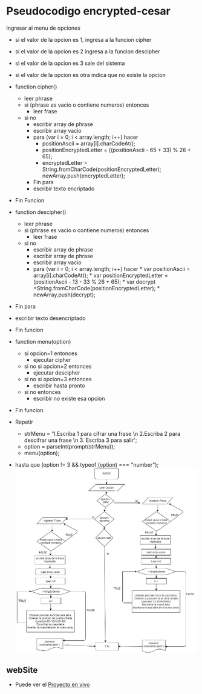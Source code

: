 # Pseudocodigo encrypted-cesar
Ingresar al menu de opciones
* si el valor de la opcion es 1, ingresa a la funcion cipher
* si el valor de la opcion es 2 ingresa a la funcion descipher
* si el valor de la opcion es 3 sale del sistema
* si el valor de la opcion es otra indica que no existe la opcion
* function cipher()
    * leer phrase
    * si (phrase es vacio o contiene numeros) entonces
        * leer frase
    * si no
      * escribir array de phrase
      * escribir array vacio
      * para (var i = 0; i < array.length; i++) hacer
           * positionAscii = array[i].charCodeAt();
           * positionEncryptedLetter = ((positionAscii - 65 + 33) % 26 + 65);
           * encryptedLetter = String.fromCharCode(positionEncryptedLetter);
          newArray.push(encryptedLetter);
      * Fin para
       * escribir texto encriptado
* Fin Funcion

* function descipher()

  * leer phrase
  * si (phrase es vacio o contiene numeros) entonces
      * leer frase
  * si no
    * escribir array de phrase
    * escribir array de phrase
    * escribir array vacio
    * para (var i = 0; i < array.length; i++) hacer
          * var positionAscii = array[i].charCodeAt();
          * var positionEncryptedLetter = (positionAscii - 13 - 33 % 26 + 65);
          * var decrypt =String.fromCharCode(positionEncryptedLetter);
          * newArray.push(decrypt);
*  Fin para
  * escribir texto desencriptado

* Fin funcion
* function menu(option)
  * si opcion=1 entonces
      * ejecutar cipher
  * si no si opcion=2 entonces
      * ejecutar descipher
  * si no si opcion=3 entonces
      * escribir hasta pronto
  * si no entonces
      * escribir no existe esa opcion
* Fin funcion
* Repetir
     * strMenu = '1.Escriba 1 para cifrar una frase \n 2.Escriba 2 para descifrar una frase \n 3. Escriba 3 para salir';
     * option = parseInt(prompt(strMenu));
     * menu(option);
* hasta que (option != 3 && typeof (option) === "number");
![diagrama_flujo](assets/docs/diagrama_flujo.jpg)
## webSite
* Puede ver el [Proyecto en vivo](https://jennifercarmen.github.io/caesar-cipher/)
